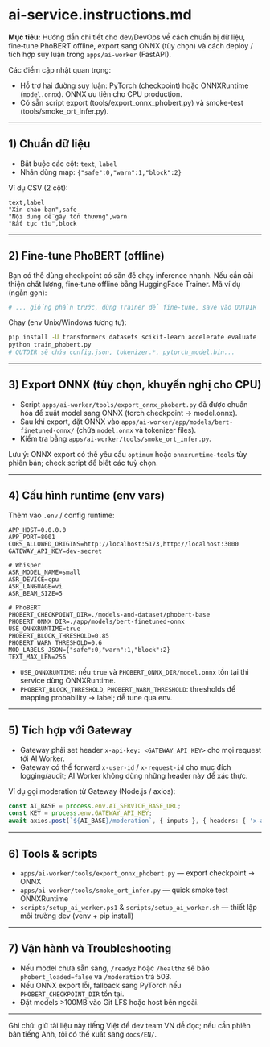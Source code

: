 
# ai-service.instructions.md

**Mục tiêu:** Hướng dẫn chi tiết cho dev/DevOps về cách chuẩn bị dữ liệu, fine‑tune PhoBERT offline, export sang ONNX (tùy chọn) và cách deploy / tích hợp suy luận trong `apps/ai-worker` (FastAPI).

Các điểm cập nhật quan trọng:
- Hỗ trợ hai đường suy luận: PyTorch (checkpoint) hoặc ONNXRuntime (`model.onnx`). ONNX ưu tiên cho CPU production.
- Có sẵn script export (tools/export_onnx_phobert.py) và smoke-test (tools/smoke_ort_infer.py).

---

## 1) Chuẩn dữ liệu

- Bắt buộc các cột: `text`, `label`
- Nhãn dùng map: `{"safe":0,"warn":1,"block":2}`

Ví dụ CSV (2 cột):

```csv
text,label
"Xin chào bạn",safe
"Nội dung dễ gây tổn thương",warn
"Rất tục tĩu",block
```

---

## 2) Fine‑tune PhoBERT (offline)

Bạn có thể dùng checkpoint có sẵn để chạy inference nhanh. Nếu cần cải thiện chất lượng, fine‑tune offline bằng HuggingFace Trainer. Mã ví dụ (ngắn gọn):

```python
# ... giống phần trước, dùng Trainer để fine-tune, save vào OUTDIR
```

Chạy (env Unix/Windows tương tự):

```bash
pip install -U transformers datasets scikit-learn accelerate evaluate
python train_phobert.py
# OUTDIR sẽ chứa config.json, tokenizer.*, pytorch_model.bin...
```

---

## 3) Export ONNX (tùy chọn, khuyến nghị cho CPU)

- Script `apps/ai-worker/tools/export_onnx_phobert.py` đã được chuẩn hóa để xuất model sang ONNX (torch checkpoint → model.onnx).
- Sau khi export, đặt ONNX vào `apps/ai-worker/app/models/bert-finetuned-onnx/` (chứa `model.onnx` và tokenizer files).
- Kiểm tra bằng `apps/ai-worker/tools/smoke_ort_infer.py`.

Lưu ý: ONNX export có thể yêu cầu `optimum` hoặc `onnxruntime-tools` tùy phiên bản; check script để biết các tuỳ chọn.

---

## 4) Cấu hình runtime (env vars)

Thêm vào `.env` / config runtime:

```
APP_HOST=0.0.0.0
APP_PORT=8001
CORS_ALLOWED_ORIGINS=http://localhost:5173,http://localhost:3000
GATEWAY_API_KEY=dev-secret

# Whisper
ASR_MODEL_NAME=small
ASR_DEVICE=cpu
ASR_LANGUAGE=vi
ASR_BEAM_SIZE=5

# PhoBERT
PHOBERT_CHECKPOINT_DIR=./models-and-dataset/phobert-base
PHOBERT_ONNX_DIR=./app/models/bert-finetuned-onnx
USE_ONNXRUNTIME=true
PHOBERT_BLOCK_THRESHOLD=0.85
PHOBERT_WARN_THRESHOLD=0.6
MOD_LABELS_JSON={"safe":0,"warn":1,"block":2}
TEXT_MAX_LEN=256
```

- `USE_ONNXRUNTIME`: nếu `true` và `PHOBERT_ONNX_DIR/model.onnx` tồn tại thì service dùng ONNXRuntime.
- `PHOBERT_BLOCK_THRESHOLD`, `PHOBERT_WARN_THRESHOLD`: thresholds để mapping probability → label; dễ tune qua env.

---

## 5) Tích hợp với Gateway

- Gateway phải set header `x-api-key: <GATEWAY_API_KEY>` cho mọi request tới AI Worker.
- Gateway có thể forward `x-user-id` / `x-request-id` cho mục đích logging/audit; AI Worker không dùng những header này để xác thực.

Ví dụ gọi moderation từ Gateway (Node.js / axios):

```ts
const AI_BASE = process.env.AI_SERVICE_BASE_URL;
const KEY = process.env.GATEWAY_API_KEY;
await axios.post(`${AI_BASE}/moderation`, { inputs }, { headers: { 'x-api-key': KEY }});
```

---

## 6) Tools & scripts

- `apps/ai-worker/tools/export_onnx_phobert.py` — export checkpoint → ONNX
- `apps/ai-worker/tools/smoke_ort_infer.py` — quick smoke test ONNXRuntime
- `scripts/setup_ai_worker.ps1` & `scripts/setup_ai_worker.sh` — thiết lập môi trường dev (venv + pip install)

---

## 7) Vận hành và Troubleshooting

- Nếu model chưa sẵn sàng, `/readyz` hoặc `/healthz` sẽ báo `phobert_loaded=false` và `/moderation` trả 503.
- Nếu ONNX export lỗi, fallback sang PyTorch nếu `PHOBERT_CHECKPOINT_DIR` tồn tại.
- Đặt models >100MB vào Git LFS hoặc host bên ngoài.

---

Ghi chú: giữ tài liệu này tiếng Việt để dev team VN dễ đọc; nếu cần phiên bản tiếng Anh, tôi có thể xuất sang `docs/EN/`.
